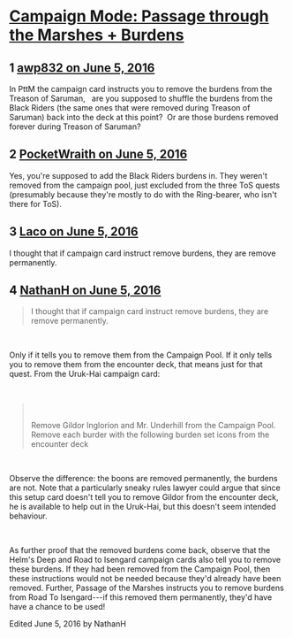 # [Campaign Mode: Passage through the Marshes + Burdens](https://community.fantasyflightgames.com/topic/221828-campaign-mode-passage-through-the-marshes-burdens/)

## 1 [awp832 on June 5, 2016](https://community.fantasyflightgames.com/topic/221828-campaign-mode-passage-through-the-marshes-burdens/?do=findComment&comment=2251687)

In PttM the campaign card instructs you to remove the burdens from the Treason of Saruman,   are you supposed to shuffle the burdens from the Black Riders (the same ones that were removed during Treason of Saruman) back into the deck at this point?  Or are those burdens removed forever during Treason of Saruman?

## 2 [PocketWraith on June 5, 2016](https://community.fantasyflightgames.com/topic/221828-campaign-mode-passage-through-the-marshes-burdens/?do=findComment&comment=2251716)

Yes, you're supposed to add the Black Riders burdens in. They weren't removed from the campaign pool, just excluded from the three ToS quests (presumably because they're mostly to do with the Ring-bearer, who isn't there for ToS).

## 3 [Laco on June 5, 2016](https://community.fantasyflightgames.com/topic/221828-campaign-mode-passage-through-the-marshes-burdens/?do=findComment&comment=2251925)

I thought that if campaign card instruct remove burdens, they are remove permanently.

## 4 [NathanH on June 5, 2016](https://community.fantasyflightgames.com/topic/221828-campaign-mode-passage-through-the-marshes-burdens/?do=findComment&comment=2252018)

> I thought that if campaign card instruct remove burdens, they are remove permanently.

 

Only if it tells you to remove them from the Campaign Pool. If it only tells you to remove them from the encounter deck, that means just for that quest. From the Uruk-Hai campaign card:

 

>  
> 
> Remove Gildor Inglorion and Mr. Underhill from the Campaign Pool. Remove each burder with the following burden set icons from the encounter deck

 

Observe the difference: the boons are removed permanently, the burdens are not. Note that a particularly sneaky rules lawyer could argue that since this setup card doesn't tell you to remove Gildor from the encounter deck, he is available to help out in the Uruk-Hai, but this doesn't seem intended behaviour.

 

As further proof that the removed burdens come back, observe that the Helm's Deep and Road to Isengard campaign cards also tell you to remove these burdens. If they had been removed from the Campaign Pool, then these instructions would not be needed because they'd already have been removed. Further, Passage of the Marshes instructs you to remove burdens from Road To Isengard---if this removed them permanently, they'd have have a chance to be used!

Edited June 5, 2016 by NathanH

